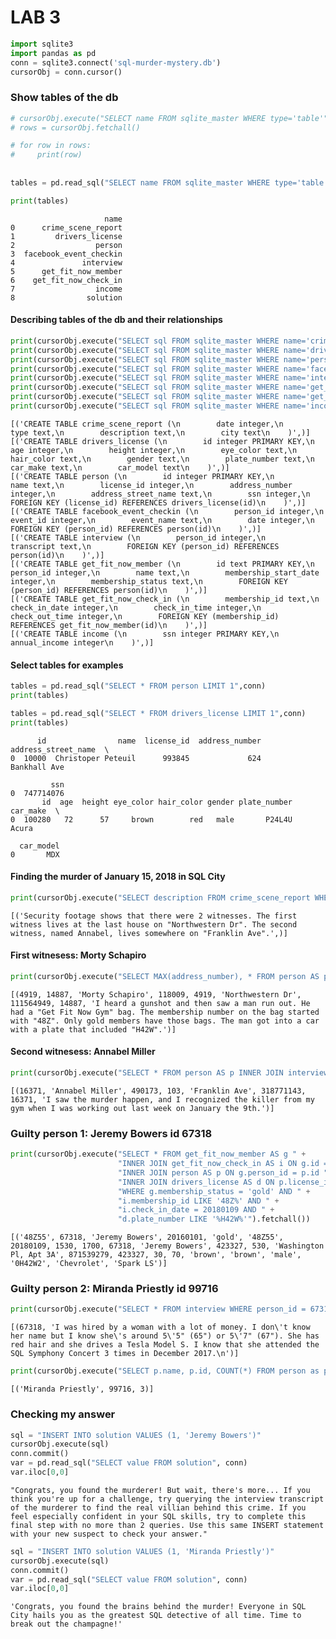 # LAB 3


```python
import sqlite3
import pandas as pd
conn = sqlite3.connect('sql-murder-mystery.db')
cursorObj = conn.cursor()
```

### Show tables of the db


```python
# cursorObj.execute("SELECT name FROM sqlite_master WHERE type='table'")
# rows = cursorObj.fetchall()

# for row in rows:
#     print(row)
    
    
tables = pd.read_sql("SELECT name FROM sqlite_master WHERE type='table'",conn)

print(tables)
```

                         name
    0      crime_scene_report
    1         drivers_license
    2                  person
    3  facebook_event_checkin
    4               interview
    5      get_fit_now_member
    6    get_fit_now_check_in
    7                  income
    8                solution
    

#### Describing tables of the db and their relationships


```python
print(cursorObj.execute("SELECT sql FROM sqlite_master WHERE name='crime_scene_report';").fetchall())
print(cursorObj.execute("SELECT sql FROM sqlite_master WHERE name='drivers_license';").fetchall())
print(cursorObj.execute("SELECT sql FROM sqlite_master WHERE name='person';").fetchall())
print(cursorObj.execute("SELECT sql FROM sqlite_master WHERE name='facebook_event_checkin';").fetchall())
print(cursorObj.execute("SELECT sql FROM sqlite_master WHERE name='interview';").fetchall())
print(cursorObj.execute("SELECT sql FROM sqlite_master WHERE name='get_fit_now_member';").fetchall())
print(cursorObj.execute("SELECT sql FROM sqlite_master WHERE name='get_fit_now_check_in';").fetchall())
print(cursorObj.execute("SELECT sql FROM sqlite_master WHERE name='income';").fetchall())
```

    [('CREATE TABLE crime_scene_report (\n        date integer,\n        type text,\n        description text,\n        city text\n    )',)]
    [('CREATE TABLE drivers_license (\n        id integer PRIMARY KEY,\n        age integer,\n        height integer,\n        eye_color text,\n        hair_color text,\n        gender text,\n        plate_number text,\n        car_make text,\n        car_model text\n    )',)]
    [('CREATE TABLE person (\n        id integer PRIMARY KEY,\n        name text,\n        license_id integer,\n        address_number integer,\n        address_street_name text,\n        ssn integer,\n        FOREIGN KEY (license_id) REFERENCES drivers_license(id)\n    )',)]
    [('CREATE TABLE facebook_event_checkin (\n        person_id integer,\n        event_id integer,\n        event_name text,\n        date integer,\n        FOREIGN KEY (person_id) REFERENCES person(id)\n    )',)]
    [('CREATE TABLE interview (\n        person_id integer,\n        transcript text,\n        FOREIGN KEY (person_id) REFERENCES person(id)\n    )',)]
    [('CREATE TABLE get_fit_now_member (\n        id text PRIMARY KEY,\n        person_id integer,\n        name text,\n        membership_start_date integer,\n        membership_status text,\n        FOREIGN KEY (person_id) REFERENCES person(id)\n    )',)]
    [('CREATE TABLE get_fit_now_check_in (\n        membership_id text,\n        check_in_date integer,\n        check_in_time integer,\n        check_out_time integer,\n        FOREIGN KEY (membership_id) REFERENCES get_fit_now_member(id)\n    )',)]
    [('CREATE TABLE income (\n        ssn integer PRIMARY KEY,\n        annual_income integer\n    )',)]
    

#### Select tables for examples


```python
tables = pd.read_sql("SELECT * FROM person LIMIT 1",conn)
print(tables)

tables = pd.read_sql("SELECT * FROM drivers_license LIMIT 1",conn)
print(tables)
```

          id                name  license_id  address_number address_street_name  \
    0  10000  Christoper Peteuil      993845             624        Bankhall Ave   
    
             ssn  
    0  747714076  
           id  age  height eye_color hair_color gender plate_number car_make  \
    0  100280   72      57     brown        red   male       P24L4U    Acura   
    
      car_model  
    0       MDX  
    

#### Finding the murder of January 15, 2018 in SQL City


```python
print(cursorObj.execute("SELECT description FROM crime_scene_report WHERE date = 20180115 AND type = 'murder' AND city = 'SQL City'").fetchall())
```

    [('Security footage shows that there were 2 witnesses. The first witness lives at the last house on "Northwestern Dr". The second witness, named Annabel, lives somewhere on "Franklin Ave".',)]
    

#### First witnesess: Morty Schapiro


```python
print(cursorObj.execute("SELECT MAX(address_number), * FROM person AS p INNER JOIN interview AS t ON p.id = t.person_id WHERE p.address_street_name = 'Northwestern Dr'").fetchall())
```

    [(4919, 14887, 'Morty Schapiro', 118009, 4919, 'Northwestern Dr', 111564949, 14887, 'I heard a gunshot and then saw a man run out. He had a "Get Fit Now Gym" bag. The membership number on the bag started with "48Z". Only gold members have those bags. The man got into a car with a plate that included "H42W".')]
    

#### Second witnesess: Annabel Miller


```python
print(cursorObj.execute("SELECT * FROM person AS p INNER JOIN interview AS t ON p.id = t.person_id WHERE p.name LIKE '%Annabel%' AND p.address_street_name = 'Franklin Ave'").fetchall())
```

    [(16371, 'Annabel Miller', 490173, 103, 'Franklin Ave', 318771143, 16371, 'I saw the murder happen, and I recognized the killer from my gym when I was working out last week on January the 9th.')]
    

### Guilty person 1: Jeremy Bowers id 67318


```python
print(cursorObj.execute("SELECT * FROM get_fit_now_member AS g " +
                        "INNER JOIN get_fit_now_check_in AS i ON g.id = i.membership_id " +
                        "INNER JOIN person AS p ON g.person_id = p.id " +
                        "INNER JOIN drivers_license AS d ON p.license_id = d.id " +
                        "WHERE g.membership_status = 'gold' AND " +
                        "i.membership_id LIKE '48Z%' AND " +
                        "i.check_in_date = 20180109 AND " +
                        "d.plate_number LIKE '%H42W%'").fetchall())
```

    [('48Z55', 67318, 'Jeremy Bowers', 20160101, 'gold', '48Z55', 20180109, 1530, 1700, 67318, 'Jeremy Bowers', 423327, 530, 'Washington Pl, Apt 3A', 871539279, 423327, 30, 70, 'brown', 'brown', 'male', '0H42W2', 'Chevrolet', 'Spark LS')]
    

### Guilty person 2: Miranda Priestly id 99716


```python
print(cursorObj.execute("SELECT * FROM interview WHERE person_id = 67318").fetchall())
```

    [(67318, 'I was hired by a woman with a lot of money. I don\'t know her name but I know she\'s around 5\'5" (65") or 5\'7" (67"). She has red hair and she drives a Tesla Model S. I know that she attended the SQL Symphony Concert 3 times in December 2017.\n')]
    


```python
print(cursorObj.execute("SELECT p.name, p.id, COUNT(*) FROM person as p INNER JOIN drivers_license as d ON p.license_id = d.id INNER JOIN facebook_event_checkin as f ON p.id = f.person_id WHERE d.height BETWEEN 65 AND 67 AND d.hair_color = 'red' AND d.car_make = 'Tesla' AND d.car_model = 'Model S' AND d.gender = 'female' AND f.event_name = 'SQL Symphony Concert' GROUP BY p.name").fetchall())
```

    [('Miranda Priestly', 99716, 3)]
    

### Checking my answer


```python
sql = "INSERT INTO solution VALUES (1, 'Jeremy Bowers')"
cursorObj.execute(sql)
conn.commit()
var = pd.read_sql("SELECT value FROM solution", conn)
var.iloc[0,0]
```




    "Congrats, you found the murderer! But wait, there's more... If you think you're up for a challenge, try querying the interview transcript of the murderer to find the real villian behind this crime. If you feel especially confident in your SQL skills, try to complete this final step with no more than 2 queries. Use this same INSERT statement with your new suspect to check your answer."




```python
sql = "INSERT INTO solution VALUES (1, 'Miranda Priestly')"
cursorObj.execute(sql)
conn.commit()
var = pd.read_sql("SELECT value FROM solution", conn)
var.iloc[0,0]
```




    'Congrats, you found the brains behind the murder! Everyone in SQL City hails you as the greatest SQL detective of all time. Time to break out the champagne!'


